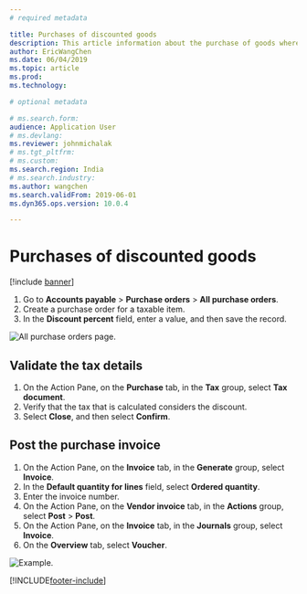 ```yaml
---
# required metadata

title: Purchases of discounted goods 
description: This article information about the purchase of goods where there is a discount.
author: EricWangChen
ms.date: 06/04/2019
ms.topic: article
ms.prod: 
ms.technology: 

# optional metadata

# ms.search.form: 
audience: Application User
# ms.devlang: 
ms.reviewer: johnmichalak
# ms.tgt_pltfrm: 
# ms.custom: 
ms.search.region: India
# ms.search.industry: 
ms.author: wangchen
ms.search.validFrom: 2019-06-01
ms.dyn365.ops.version: 10.0.4

---
```


# Purchases of discounted goods 

[!include [banner](../../includes/banner.md)]

1. Go to **Accounts payable** \> **Purchase orders** \> **All purchase orders**.
2. Create a purchase order for a taxable item.
3. In the **Discount percent** field, enter a value, and then save the record.

  ![All purchase orders page.](../media/Annotation-2019-05-15-175044.png)

## Validate the tax details

1. On the Action Pane, on the **Purchase** tab, in the **Tax** group, select **Tax document**.
2. Verify that the tax that is calculated considers the discount.
3. Select **Close**, and then select **Confirm**.


## Post the purchase invoice

1. On the Action Pane, on the **Invoice** tab, in the **Generate** group, select **Invoice**.
2. In the **Default quantity for lines** field, select **Ordered quantity**.
3. Enter the invoice number.
4. On the Action Pane, on the **Vendor invoice** tab, in the **Actions** group, select **Post** \> **Post**.
5. On the Action Pane, on the **Invoice** tab, in the **Journals** group, select **Invoice**. 
6. On the **Overview** tab, select **Voucher**.

![Example.](../media/Annotation-2019-05-15-174500.png)


[!INCLUDE[footer-include](../../../includes/footer-banner.md)]

